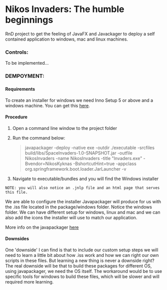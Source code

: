 <h1>Nikos Invaders: The humble beginnings</h1>

RnD project to get the feeling of JavaFX and Javackager to deploy a self contained application to windows, mac and linux machines.

<h3>Controls:</h3>

To be implemented...

<h3>DEMPOYMENT:<h3>

<h4>Requirements</h4>

To create an installer for windows we need Inno Setup 5 or above and a windows machine. You can get this [here](http://www.jrsoftware.org/isdl.php). 

<h4>Procedure</h4>

1. Open a command line window to the project folder
2. Run the command below:

	>javapackager -deploy -native exe -outdir ./executable -srcfiles build/libs/SpaceInvaders-1.0-SNAPSHOT.jar -outfile NikosInvaders -name NikosInvaders -title "Invaders.exe" -Bvendor=NikosKyknas -BshortcutHint=true -appclass org.springframework.boot.loader.JarLauncher -v
3. Navigate to executable/bundles and you will find the Windows installer

```
NOTE: you will also notice an .jnlp file and an html page that serves this file.
```

We are able to configure the installer Javapackager will produce for us with the .iss file located in the package/windows folder. Notice the windows folder. We can have different setup for windows, linux and mac and we can also add the icons the installer will use to match our application. 

More info on the javapackager [here](https://docs.oracle.com/javase/8/docs/technotes/guides/deploy/self-contained-packaging.html)

<h4>Downsides</h4>
One 'downside' I can find is that to include our custom setup steps we will need to learn a little bit about how .iss work and how we can right our own scripts in these files. But learning a new thing is never a downside right?
The real downside will be that to build these packages for different OS, using javapackager, we need the OS itself. The workaround would be to use specific tools for windows to build these files, which will be slower and will required more learning.
